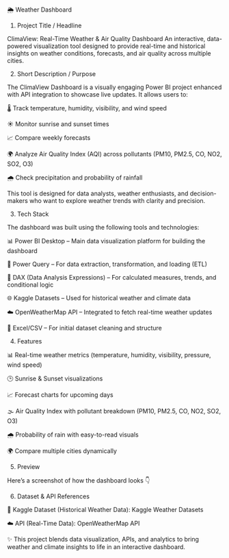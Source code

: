 🌦️ Weather Dashboard
1. Project Title / Headline

ClimaView: Real-Time Weather & Air Quality Dashboard
An interactive, data-powered visualization tool designed to provide real-time and historical insights on weather conditions, forecasts, and air quality across multiple cities.

2. Short Description / Purpose

The ClimaView Dashboard is a visually engaging Power BI project enhanced with API integration to showcase live updates.
It allows users to:

🌡️ Track temperature, humidity, visibility, and wind speed

☀️ Monitor sunrise and sunset times

📈 Compare weekly forecasts

🌍 Analyze Air Quality Index (AQI) across pollutants (PM10, PM2.5, CO, NO2, SO2, O3)

🌧️ Check precipitation and probability of rainfall

This tool is designed for data analysts, weather enthusiasts, and decision-makers who want to explore weather trends with clarity and precision.

3. Tech Stack

The dashboard was built using the following tools and technologies:

📊 Power BI Desktop – Main data visualization platform for building the dashboard

🔄 Power Query – For data extraction, transformation, and loading (ETL)

🧮 DAX (Data Analysis Expressions) – For calculated measures, trends, and conditional logic

🌐 Kaggle Datasets – Used for historical weather and climate data

☁️ OpenWeatherMap API – Integrated to fetch real-time weather updates

📂 Excel/CSV – For initial dataset cleaning and structure

4. Features

📊 Real-time weather metrics (temperature, humidity, visibility, pressure, wind speed)

🕒 Sunrise & Sunset visualizations

📈 Forecast charts for upcoming days

🌫️ Air Quality Index with pollutant breakdown (PM10, PM2.5, CO, NO2, SO2, O3)

🌧️ Probability of rain with easy-to-read visuals

🌍 Compare multiple cities dynamically

5. Preview

Here’s a screenshot of how the dashboard looks 👇

6. Dataset & API References

📂 Kaggle Dataset (Historical Weather Data): Kaggle Weather Datasets

☁️ API (Real-Time Data): OpenWeatherMap API

✨ This project blends data visualization, APIs, and analytics to bring weather and climate insights to life in an interactive dashboard.
